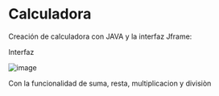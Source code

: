 # Calculadora
Creación de calculadora con JAVA y la interfaz Jframe:

Interfaz







![image](https://github.com/jhanca27/Calculadora/assets/90650765/c932604e-5925-4ff9-a3b8-68efe86e81d7)

Con la funcionalidad de suma, resta, multiplicacion y divisiòn
